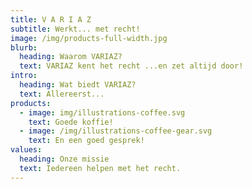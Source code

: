 ```yaml
---
title: V A R I A Z
subtitle: Werkt... met recht!
image: /img/products-full-width.jpg
blurb:
  heading: Waarom VARIAZ?
  text: VARIAZ kent het recht ...en zet altijd door!
intro:
  heading: Wat biedt VARIAZ?
  text: Allereerst...
products:
  - image: img/illustrations-coffee.svg
    text: Goede koffie!
  - image: /img/illustrations-coffee-gear.svg
    text: En een goed gesprek!
values:
  heading: Onze missie
  text: Iedereen helpen met het recht.
---
```


